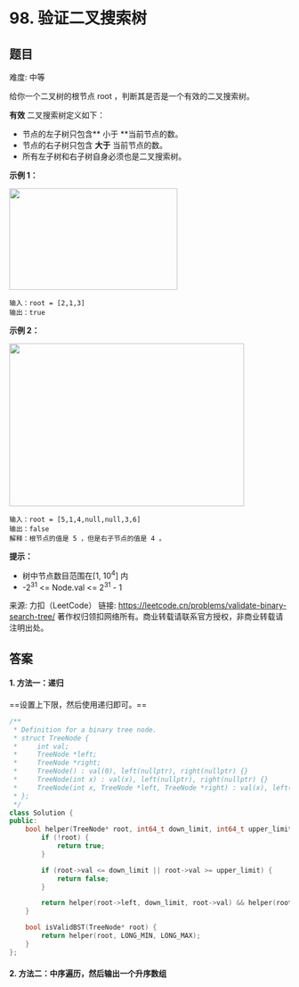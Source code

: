 # 98. 验证二叉搜索树
 ## 题目 
难度: 中等

给你一个二叉树的根节点 root ，判断其是否是一个有效的二叉搜索树。

**有效** 二叉搜索树定义如下：

- 节点的左子树只包含** 小于 **当前节点的数。
- 节点的右子树只包含 **大于** 当前节点的数。
- 所有左子树和右子树自身必须也是二叉搜索树。




**示例 1：**

<img style="width: 302px; height: 182px;" src="https://assets.leetcode.com/uploads/2020/12/01/tree1.jpg" alt="">

```
输入：root = [2,1,3]
输出：true

```


**示例 2：**

<img style="width: 422px; height: 292px;" src="https://assets.leetcode.com/uploads/2020/12/01/tree2.jpg" alt="">

```
输入：root = [5,1,4,null,null,3,6]
输出：false
解释：根节点的值是 5 ，但是右子节点的值是 4 。

```




**提示：**

- 树中节点数目范围在[1, 10<sup>4</sup>] 内
- -2<sup>31</sup> <= Node.val <= 2<sup>31</sup> - 1

来源: 力扣（LeetCode）
链接: https://leetcode.cn/problems/validate-binary-search-tree/
著作权归领扣网络所有。商业转载请联系官方授权，非商业转载请注明出处。

## 答案

#### 1. 方法一：递归

==设置上下限，然后使用递归即可。==

```c++
/**
 * Definition for a binary tree node.
 * struct TreeNode {
 *     int val;
 *     TreeNode *left;
 *     TreeNode *right;
 *     TreeNode() : val(0), left(nullptr), right(nullptr) {}
 *     TreeNode(int x) : val(x), left(nullptr), right(nullptr) {}
 *     TreeNode(int x, TreeNode *left, TreeNode *right) : val(x), left(left), right(right) {}
 * };
 */
class Solution {
public:
    bool helper(TreeNode* root, int64_t down_limit, int64_t upper_limit) {
        if (!root) {
            return true;
        }

        if (root->val <= down_limit || root->val >= upper_limit) {
            return false;
        }

        return helper(root->left, down_limit, root->val) && helper(root->right, root->val, upper_limit);
    }

    bool isValidBST(TreeNode* root) {
        return helper(root, LONG_MIN, LONG_MAX);
    }
};
```

#### 2. 方法二：中序遍历，然后输出一个升序数组